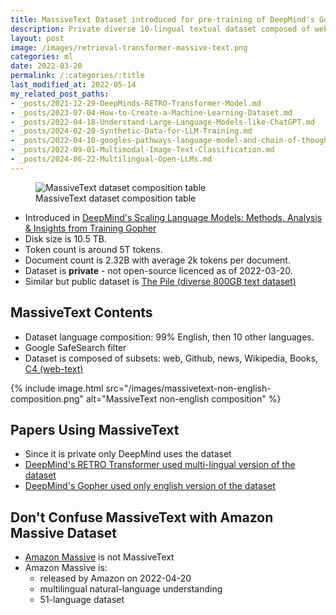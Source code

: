 ```yaml
---
title: MassiveText Dataset introduced for pre-training of DeepMind's Gopher
description: Private diverse 10-lingual textual dataset composed of web, Github, news, Wikipedia, Books, C4.
layout: post
image: /images/retrieval-transformer-massive-text.png
categories: ml
date: 2022-03-20
permalink: /:categories/:title
last_modified_at: 2022-05-14
my_related_post_paths:
- _posts/2021-12-29-DeepMinds-RETRO-Transformer-Model.md
- _posts/2023-07-04-How-to-Create-a-Machine-Learning-Dataset.md
- _posts/2022-04-18-Understand-Large-Language-Models-like-ChatGPT.md
- _posts/2024-02-20-Synthetic-Data-for-LLM-Training.md
- _posts/2022-04-10-googles-pathways-language-model-and-chain-of-thought.md
- _posts/2022-09-01-Multimodal-Image-Text-Classification.md
- _posts/2024-06-22-Multilingual-Open-LLMs.md
---
```




<figure class="figure">
    <img
        class="figure-img img-fluid rounded lazyload"
        data-src="/images/retrieval-transformer-massive-text.png"
        alt="MassiveText dataset composition table"/>
    <figcaption class="figure-caption">MassiveText dataset composition table</figcaption>
</figure>

- Introduced in [DeepMind's Scaling Language Models: Methods, Analysis & Insights from Training Gopher](https://storage.googleapis.com/deepmind-media/research/language-research/Training%20Gopher.pdf)
- Disk size is 10.5 TB.
- Token count is around 5T tokens.
- Document count is 2.32B with average 2k tokens per document.
- Dataset is **private** - not open-source licenced as of 2022-03-20.
- Similar but public dataset is [The Pile (diverse 800GB text dataset)](https://pile.eleuther.ai/)

## MassiveText Contents
- Dataset language composition: 99% English, then 10 other languages.
- Google SafeSearch filter
- Dataset is composed of subsets: web, Github, news, Wikipedia, Books, [C4 (web-text)](https://arxiv.org/abs/1910.10683)

{% include image.html src="/images/massivetext-non-english-composition.png" alt="MassiveText non-english composition" %}


## Papers Using MassiveText
- Since it is private only DeepMind uses the dataset
- [DeepMind's RETRO Transformer used multi-lingual version of the dataset](/ml/DeepMinds-RETRO-Transformer-Model)
- [DeepMind's Gopher used only english version of the dataset](https://storage.googleapis.com/deepmind-media/research/language-research/Training%20Gopher.pdf)


## Don't Confuse MassiveText with Amazon Massive Dataset
- [Amazon Massive](https://github.com/alexa/massive) is not MassiveText
- Amazon Massive is:
  - released by Amazon on 2022-04-20
  - multilingual natural-language understanding 
  - 51-language dataset
